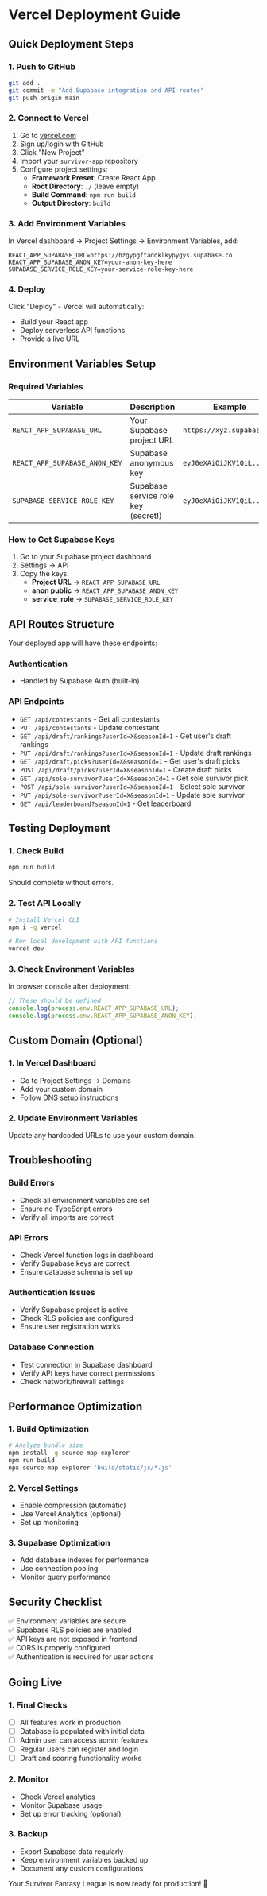 # Vercel Deployment Guide

## Quick Deployment Steps

### 1. Push to GitHub
```bash
git add .
git commit -m "Add Supabase integration and API routes"
git push origin main
```

### 2. Connect to Vercel
1. Go to [vercel.com](https://vercel.com)
2. Sign up/login with GitHub
3. Click "New Project"
4. Import your `survivor-app` repository
5. Configure project settings:
   - **Framework Preset**: Create React App
   - **Root Directory**: `./` (leave empty)
   - **Build Command**: `npm run build`
   - **Output Directory**: `build`

### 3. Add Environment Variables
In Vercel dashboard → Project Settings → Environment Variables, add:

```env
REACT_APP_SUPABASE_URL=https://hzgypgftaddklkypygys.supabase.co
REACT_APP_SUPABASE_ANON_KEY=your-anon-key-here
SUPABASE_SERVICE_ROLE_KEY=your-service-role-key-here
```

### 4. Deploy
Click "Deploy" - Vercel will automatically:
- Build your React app
- Deploy serverless API functions
- Provide a live URL

## Environment Variables Setup

### Required Variables
| Variable | Description | Example |
|----------|-------------|---------|
| `REACT_APP_SUPABASE_URL` | Your Supabase project URL | `https://xyz.supabase.co` |
| `REACT_APP_SUPABASE_ANON_KEY` | Supabase anonymous key | `eyJ0eXAiOiJKV1QiL...` |
| `SUPABASE_SERVICE_ROLE_KEY` | Supabase service role key (secret!) | `eyJ0eXAiOiJKV1QiL...` |

### How to Get Supabase Keys
1. Go to your Supabase project dashboard
2. Settings → API
3. Copy the keys:
   - **Project URL** → `REACT_APP_SUPABASE_URL`
   - **anon public** → `REACT_APP_SUPABASE_ANON_KEY`
   - **service_role** → `SUPABASE_SERVICE_ROLE_KEY`

## API Routes Structure

Your deployed app will have these endpoints:

### Authentication
- Handled by Supabase Auth (built-in)

### API Endpoints
- `GET /api/contestants` - Get all contestants
- `PUT /api/contestants` - Update contestant
- `GET /api/draft/rankings?userId=X&seasonId=1` - Get user's draft rankings
- `PUT /api/draft/rankings?userId=X&seasonId=1` - Update draft rankings
- `GET /api/draft/picks?userId=X&seasonId=1` - Get user's draft picks
- `POST /api/draft/picks?userId=X&seasonId=1` - Create draft picks
- `GET /api/sole-survivor?userId=X&seasonId=1` - Get sole survivor pick
- `POST /api/sole-survivor?userId=X&seasonId=1` - Select sole survivor
- `PUT /api/sole-survivor?userId=X&seasonId=1` - Update sole survivor
- `GET /api/leaderboard?seasonId=1` - Get leaderboard

## Testing Deployment

### 1. Check Build
```bash
npm run build
```
Should complete without errors.

### 2. Test API Locally
```bash
# Install Vercel CLI
npm i -g vercel

# Run local development with API functions
vercel dev
```

### 3. Check Environment Variables
In browser console after deployment:
```javascript
// These should be defined
console.log(process.env.REACT_APP_SUPABASE_URL);
console.log(process.env.REACT_APP_SUPABASE_ANON_KEY);
```

## Custom Domain (Optional)

### 1. In Vercel Dashboard
- Go to Project Settings → Domains
- Add your custom domain
- Follow DNS setup instructions

### 2. Update Environment Variables
Update any hardcoded URLs to use your custom domain.

## Troubleshooting

### Build Errors
- Check all environment variables are set
- Ensure no TypeScript errors
- Verify all imports are correct

### API Errors
- Check Vercel function logs in dashboard
- Verify Supabase keys are correct
- Ensure database schema is set up

### Authentication Issues
- Verify Supabase project is active
- Check RLS policies are configured
- Ensure user registration works

### Database Connection
- Test connection in Supabase dashboard
- Verify API keys have correct permissions
- Check network/firewall settings

## Performance Optimization

### 1. Build Optimization
```bash
# Analyze bundle size
npm install -g source-map-explorer
npm run build
npx source-map-explorer 'build/static/js/*.js'
```

### 2. Vercel Settings
- Enable compression (automatic)
- Use Vercel Analytics (optional)
- Set up monitoring

### 3. Supabase Optimization
- Add database indexes for performance
- Use connection pooling
- Monitor query performance

## Security Checklist

✅ Environment variables are secure  
✅ Supabase RLS policies are enabled  
✅ API keys are not exposed in frontend  
✅ CORS is properly configured  
✅ Authentication is required for user actions  

## Going Live

### 1. Final Checks
- [ ] All features work in production
- [ ] Database is populated with initial data
- [ ] Admin user can access admin features
- [ ] Regular users can register and login
- [ ] Draft and scoring functionality works

### 2. Monitor
- Check Vercel analytics
- Monitor Supabase usage
- Set up error tracking (optional)

### 3. Backup
- Export Supabase data regularly
- Keep environment variables backed up
- Document any custom configurations

Your Survivor Fantasy League is now ready for production! 🎉
